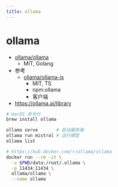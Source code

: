 ```yaml
---
title: ollama
---
```


# ollama

- [ollama/ollama](https://github.com/ollama/ollama)
  - MIT, Golang
- 参考
  - [ollama/ollama-js](https://github.com/ollama/ollama-js)
    - MIT, TS
    - npm:ollama
    - 客户端
- https://ollama.ai/library

```bash
# macOS 命令行
brew install ollama

ollama serve       # 启动服务端
ollama run mistral # 运行模型
ollama list

# https://hub.docker.com/r/ollama/ollama
docker run --rm -it \
  -v $PWD/data:/root/.ollama \
  -p 11434:11434 \
  ollama/ollama \
  --name ollama
```
